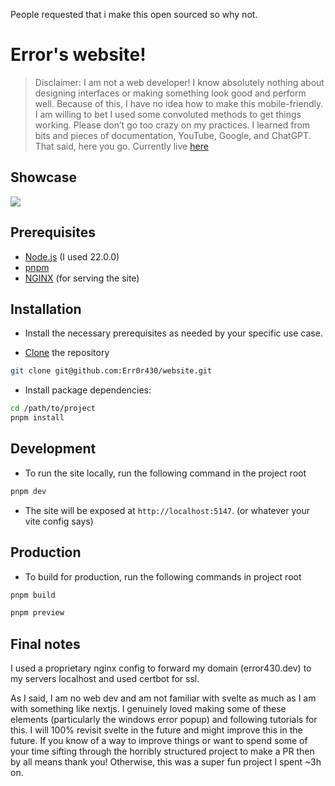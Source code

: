 People requested that i make this open sourced so why not.

# Error's website!
> Disclaimer: I am not a web developer! I know absolutely nothing about designing interfaces or making something look good and perform well. Because of this, I have no idea how to make this mobile-friendly. I am willing to bet I used some convoluted methods to get things working. Please don’t go too crazy on my practices. I learned from bits and pieces of documentation, YouTube, Google, and ChatGPT. That said, here you go.
Currently live [here](https://error430.dev)

## Showcase
![](https://cdn.discordapp.com/attachments/1313573387003625472/1332204117723971584/image.png?ex=67951004&is=6793be84&hm=056d0b24dc6db20d2cf6921630f1969ee0ab21053d61722c020da9601b30c55b&)


## Prerequisites
 * [Node.js](https://nodejs.org) (I used 22.0.0)
 * [pnpm](https://pnpm.io)
 * [NGINX](https://nginx.org) (for serving the site)

## Installation
 * Install the necessary prerequisites as needed by your specific use case.

 * [Clone](https://docs.github.com/en/repositories/creating-and-managing-repositories/cloning-a-repository) the repository
```sh
git clone git@github.com:Err0r430/website.git
```

* Install package dependencies:
```sh
cd /path/to/project
pnpm install
```
## Development
* To run the site locally, run the following command in the project root

```sh
pnpm dev
```

* The site will be exposed at `http://localhost:5147`. (or whatever your vite config says)

## Production

* To build for production, run the following commands in project root
```sh
pnpm build
```
```sh
pnpm preview
```
## Final notes
I used a proprietary nginx config to forward my domain (error430.dev) to my servers localhost and used certbot for ssl.

As I said, I am no web dev and am not familiar with svelte as much as I am with something like nextjs. I genuinely loved making some of these elements (particularly the windows error popup) and following tutorials for this. I will 100% revisit svelte in the future and might improve this in the future. If you know of a way to improve things or want to spend some of your time sifting through the horribly structured project to make a PR then by all means thank you! Otherwise, this was a super fun project I spent ~3h on. 

